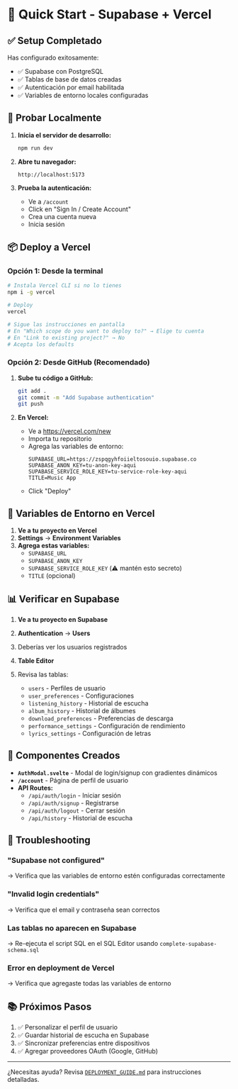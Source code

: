 # 🚀 Quick Start - Supabase + Vercel

## ✅ Setup Completado

Has configurado exitosamente:
- ✅ Supabase con PostgreSQL
- ✅ Tablas de base de datos creadas
- ✅ Autenticación por email habilitada
- ✅ Variables de entorno locales configuradas

## 🧪 Probar Localmente

1. **Inicia el servidor de desarrollo:**
   ```bash
   npm run dev
   ```

2. **Abre tu navegador:**
   ```
   http://localhost:5173
   ```

3. **Prueba la autenticación:**
   - Ve a `/account`
   - Click en "Sign In / Create Account"
   - Crea una cuenta nueva
   - Inicia sesión

## 📦 Deploy a Vercel

### Opción 1: Desde la terminal

```bash
# Instala Vercel CLI si no lo tienes
npm i -g vercel

# Deploy
vercel

# Sigue las instrucciones en pantalla
# En "Which scope do you want to deploy to?" → Elige tu cuenta
# En "Link to existing project?" → No
# Acepta los defaults
```

### Opción 2: Desde GitHub (Recomendado)

1. **Sube tu código a GitHub:**
   ```bash
   git add .
   git commit -m "Add Supabase authentication"
   git push
   ```

2. **En Vercel:**
   - Ve a https://vercel.com/new
   - Importa tu repositorio
   - Agrega las variables de entorno:
     ```
     SUPABASE_URL=https://zspqgyhfoiieltosouio.supabase.co
     SUPABASE_ANON_KEY=tu-anon-key-aqui
     SUPABASE_SERVICE_ROLE_KEY=tu-service-role-key-aqui
     TITLE=Music App
     ```
   - Click "Deploy"

## 🔐 Variables de Entorno en Vercel

1. **Ve a tu proyecto en Vercel**
2. **Settings** → **Environment Variables**
3. **Agrega estas variables:**
   - `SUPABASE_URL`
   - `SUPABASE_ANON_KEY`
   - `SUPABASE_SERVICE_ROLE_KEY` (⚠️ mantén esto secreto)
   - `TITLE` (opcional)

## 📊 Verificar en Supabase

1. **Ve a tu proyecto en Supabase**
2. **Authentication** → **Users**
3. Deberías ver los usuarios registrados

4. **Table Editor**
5. Revisa las tablas:
   - `users` - Perfiles de usuario
   - `user_preferences` - Configuraciones
   - `listening_history` - Historial de escucha
   - `album_history` - Historial de álbumes
   - `download_preferences` - Preferencias de descarga
   - `performance_settings` - Configuración de rendimiento
   - `lyrics_settings` - Configuración de letras

## 🎨 Componentes Creados

- **`AuthModal.svelte`** - Modal de login/signup con gradientes dinámicos
- **`/account`** - Página de perfil de usuario
- **API Routes:**
  - `/api/auth/login` - Iniciar sesión
  - `/api/auth/signup` - Registrarse
  - `/api/auth/logout` - Cerrar sesión
  - `/api/history` - Historial de escucha

## 🐛 Troubleshooting

### "Supabase not configured"
→ Verifica que las variables de entorno estén configuradas correctamente

### "Invalid login credentials"
→ Verifica que el email y contraseña sean correctos

### Las tablas no aparecen en Supabase
→ Re-ejecuta el script SQL en el SQL Editor usando `complete-supabase-schema.sql`

### Error en deployment de Vercel
→ Verifica que agregaste todas las variables de entorno

## 📚 Próximos Pasos

1. ✅ Personalizar el perfil de usuario
2. ✅ Guardar historial de escucha en Supabase
3. ✅ Sincronizar preferencias entre dispositivos
4. ✅ Agregar proveedores OAuth (Google, GitHub)

---

¿Necesitas ayuda? Revisa [`DEPLOYMENT_GUIDE.md`](./DEPLOYMENT_GUIDE.md) para instrucciones detalladas.